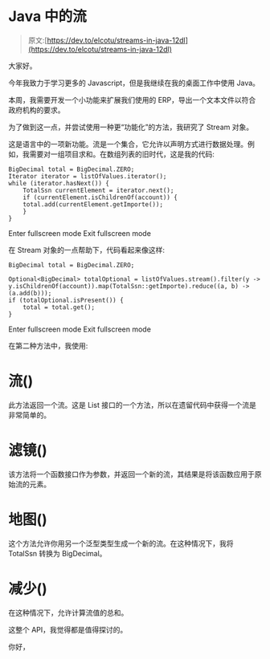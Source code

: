 # Java 中的流

> 原文:[https://dev.to/elcotu/streams-in-java-12dl](https://dev.to/elcotu/streams-in-java-12dl)

大家好。

今年我致力于学习更多的 Javascript，但是我继续在我的桌面工作中使用 Java。

本周，我需要开发一个小功能来扩展我们使用的 ERP，导出一个文本文件以符合政府机构的要求。

为了做到这一点，并尝试使用一种更“功能化”的方法，我研究了 Stream 对象。

这是语言中的一项新功能。流是一个集合，它允许以声明方式进行数据处理。例如，我需要对一组项目求和。在数组列表的旧时代，这是我的代码:

```
BigDecimal total = BigDecimal.ZERO;
Iterator iterator = listOfValues.iterator();
while (iterator.hasNext()) {
    TotalSsn currentElement = iterator.next();
    if (currentElement.isChildrenOf(account)) {
    total.add(currentElement.getImporte());
    }
} 
```

Enter fullscreen mode Exit fullscreen mode

在 Stream 对象的一点帮助下，代码看起来像这样:

```
BigDecimal total = BigDecimal.ZERO;

Optional<BigDecimal> totalOptional = listOfValues.stream().filter(y -> y.isChildrenOf(account)).map(TotalSsn::getImporte).reduce((a, b) -> (a.add(b)));
if (totalOptional.isPresent()) {
    total = total.get();
} 
```

Enter fullscreen mode Exit fullscreen mode

在第二种方法中，我使用:

# 流()

此方法返回一个流。这是 List 接口的一个方法，所以在遗留代码中获得一个流是非常简单的。

# 滤镜()

该方法将一个函数接口作为参数，并返回一个新的流，其结果是将该函数应用于原始流的元素。

# 地图()

这个方法允许你用另一个泛型类型生成一个新的流。在这种情况下，我将 TotalSsn 转换为 BigDecimal。

# 减少()

在这种情况下，允许计算流值的总和。

这整个 API，我觉得都是值得探讨的。

你好，